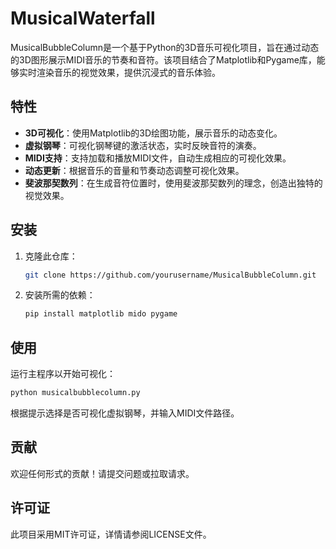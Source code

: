 # MusicalWaterfall

MusicalBubbleColumn是一个基于Python的3D音乐可视化项目，旨在通过动态的3D图形展示MIDI音乐的节奏和音符。该项目结合了Matplotlib和Pygame库，能够实时渲染音乐的视觉效果，提供沉浸式的音乐体验。

## 特性

- **3D可视化**：使用Matplotlib的3D绘图功能，展示音乐的动态变化。
- **虚拟钢琴**：可视化钢琴键的激活状态，实时反映音符的演奏。
- **MIDI支持**：支持加载和播放MIDI文件，自动生成相应的可视化效果。
- **动态更新**：根据音乐的音量和节奏动态调整可视化效果。
- **斐波那契数列**：在生成音符位置时，使用斐波那契数列的理念，创造出独特的视觉效果。

## 安装

1. 克隆此仓库：
   ```bash
   git clone https://github.com/yourusername/MusicalBubbleColumn.git
   ```
2. 安装所需的依赖：
   ```bash
   pip install matplotlib mido pygame
   ```

## 使用

运行主程序以开始可视化：
```bash
python musicalbubblecolumn.py
```

根据提示选择是否可视化虚拟钢琴，并输入MIDI文件路径。

## 贡献

欢迎任何形式的贡献！请提交问题或拉取请求。

## 许可证

此项目采用MIT许可证，详情请参阅LICENSE文件。
